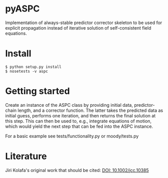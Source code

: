 # pyASPC
Implementation of always-stable predictor corrector skeleton to be used for explicit propagation instead of iterative solution of self-consistent field equations.

# Install

    $ python setup.py install
    $ nosetests -v aspc

# Getting started

Create an instance of the ASPC class by providing initial data, predictor-chain length, and a corrector function.
The latter takes the predicted data as initial guess, performs one iteration, and then returns the final solution at this step.
This can then be used to, e.g., integrate equations of motion, which would yield the next step that can be fed into the ASPC instance.

For a basic example see tests/functionality.py or moody/tests.py

# Literature

Jiri Kolafa's original work that should be cited: [DOI: 10.1002/jcc.10385](https://dx.doi.org/10.1002/jcc.10385)
